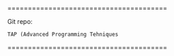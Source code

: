 =======================================

Git repo:

	TAP (Advanced Programming Tehniques

=======================================
